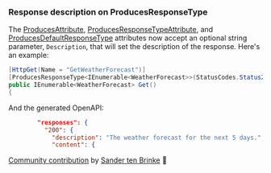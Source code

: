 ### Response description on ProducesResponseType

The [ProducesAttribute](/dotnet/api/microsoft.aspnetcore.mvc.producesattribute-1?view=aspnetcore-9.0), [ProducesResponseTypeAttribute](/dotnet/api/microsoft.aspnetcore.mvc.producesresponsetypeattribute-1?view=aspnetcore-9.0), and [ProducesDefaultResponseType](/dotnet/api/microsoft.aspnetcore.mvc.producesdefaultresponsetypeattribute?view=aspnetcore-9.0) attributes now accept an optional string parameter, `Description`, that will set the description of the response. Here's an example:

```csharp
[HttpGet(Name = "GetWeatherForecast")]
[ProducesResponseType<IEnumerable<WeatherForecast>>(StatusCodes.Status200OK, Description = "The weather forecast for the next 5 days.")]
public IEnumerable<WeatherForecast> Get()
{
```

And the generated OpenAPI:

```json
        "responses": {
          "200": {
            "description": "The weather forecast for the next 5 days.",
            "content": {
```

[Community contribution](https://github.com/dotnet/aspnetcore/pull/58193) by [Sander ten Brinke](https://github.com/sander1095) 🙏
